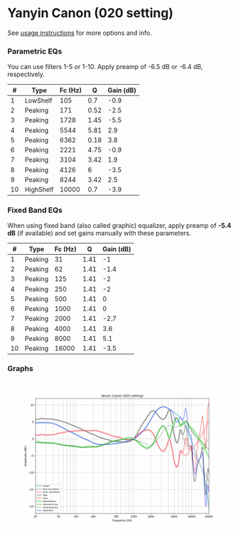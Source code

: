 # Yanyin Canon (020 setting)
See [usage instructions](https://github.com/jaakkopasanen/AutoEq#usage) for more options and info.

### Parametric EQs
You can use filters 1-5 or 1-10. Apply preamp of -6.5 dB or -6.4 dB, respectively.

|   # | Type      |   Fc (Hz) |    Q |   Gain (dB) |
|-----|-----------|-----------|------|-------------|
|   1 | LowShelf  |       105 | 0.7  |        -0.9 |
|   2 | Peaking   |       171 | 0.52 |        -2.5 |
|   3 | Peaking   |      1728 | 1.45 |        -5.5 |
|   4 | Peaking   |      5544 | 5.81 |         2.9 |
|   5 | Peaking   |      6362 | 0.18 |         3.8 |
|   6 | Peaking   |      2221 | 4.75 |        -0.9 |
|   7 | Peaking   |      3104 | 3.42 |         1.9 |
|   8 | Peaking   |      4126 | 6    |        -3.5 |
|   9 | Peaking   |      8244 | 3.42 |         2.5 |
|  10 | HighShelf |     10000 | 0.7  |        -3.9 |

### Fixed Band EQs
When using fixed band (also called graphic) equalizer, apply preamp of **-5.4 dB** (if available) and set gains manually with these parameters.

|   # | Type    |   Fc (Hz) |    Q |   Gain (dB) |
|-----|---------|-----------|------|-------------|
|   1 | Peaking |        31 | 1.41 |        -1   |
|   2 | Peaking |        62 | 1.41 |        -1.4 |
|   3 | Peaking |       125 | 1.41 |        -2   |
|   4 | Peaking |       250 | 1.41 |        -2   |
|   5 | Peaking |       500 | 1.41 |         0   |
|   6 | Peaking |      1000 | 1.41 |         0   |
|   7 | Peaking |      2000 | 1.41 |        -2.7 |
|   8 | Peaking |      4000 | 1.41 |         3.6 |
|   9 | Peaking |      8000 | 1.41 |         5.1 |
|  10 | Peaking |     16000 | 1.41 |        -3.5 |

### Graphs
![](./Yanyin%20Canon%20(020%20setting).png)
